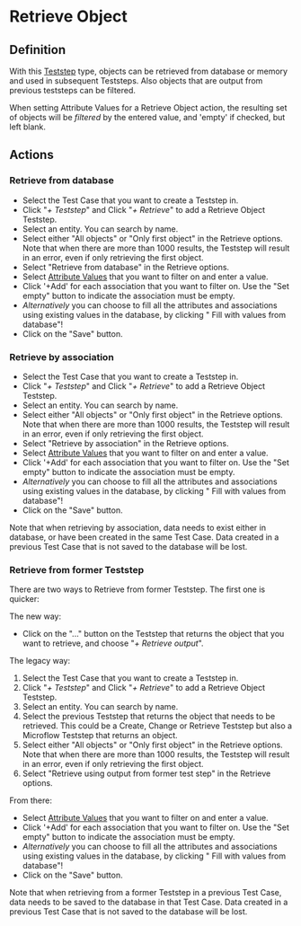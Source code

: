 # Retrieve Object

## Definition

With this [Teststep](../Teststep) type, objects can be retrieved from database or memory and used in subsequent Teststeps. Also objects that are output from previous teststeps can be filtered. 

When setting Attribute Values for a Retrieve Object action, the resulting set of objects will be *filtered* by the entered value, and 'empty' if checked, but left blank.

## Actions

### Retrieve from database

- Select the Test Case that you want to create a Teststep in.
- Click "*+ Teststep*" and Click "*+ Retrieve*" to add a Retrieve Object Teststep.
- Select an entity. You can search by name.
- Select either "All objects" or "Only first object" in the Retrieve options. Note that when there are more than 1000 results, the Teststep will result in an error, even if only retrieving the first object.
- Select "Retrieve from database" in the Retrieve options.
- Select [Attribute Values](../attribute-value) that you want to filter on and enter a value.
- Click '+Add' for each association that you want to filter on. Use the <i class="fa-empty-set"></i> "Set empty" button to indicate the association must be empty. 
- *Alternatively* you can choose to fill all the attributes and associations using existing values in the database, by clicking "<i class="fas fa-database"></i> Fill with values from database"!
- Click on the "Save" button. 

### Retrieve by association

- Select the Test Case that you want to create a Teststep in.
- Click "*+ Teststep*" and Click "*+ Retrieve*" to add a Retrieve Object Teststep.
- Select an entity. You can search by name.
- Select either "All objects" or "Only first object" in the Retrieve options. Note that when there are more than 1000 results, the Teststep will result in an error, even if only retrieving the first object.
- Select "Retrieve by association" in the Retrieve options.
- Select [Attribute Values](../attribute-value) that you want to filter on and enter a value.
- Click '+Add' for each association that you want to filter on. Use the <i class="fa-empty-set"></i> "Set empty" button to indicate the association must be empty. 
- *Alternatively* you can choose to fill all the attributes and associations using existing values in the database, by clicking "<i class="fas fa-database"></i> Fill with values from database"!
- Click on the "Save" button. 

Note that when retrieving by association, data needs to exist either in database, or have been created in the same Test Case. Data created in a previous Test Case that is not saved to the database will be lost.

### Retrieve from former Teststep

There are two ways to Retrieve from former Teststep. The first one is quicker:

The new way: 

- Click on the "..." button on the Teststep that returns the object that you want to retrieve, and choose "*+ Retrieve output*".

The legacy way:

1. Select the Test Case that you want to create a Teststep in.
2. Click "*+ Teststep*" and Click "*+ Retrieve*" to add a Retrieve Object Teststep.
3. Select an entity. You can search by name.
4. Select the previous Teststep that returns the object that needs to be retrieved. This could be a Create, Change or Retrieve Teststep but also a Microflow Teststep that returns an object.
5. Select either "All objects" or "Only first object" in the Retrieve options. Note that when there are more than 1000 results, the Teststep will result in an error, even if only retrieving the first object.
6. Select "Retrieve using output from former test step" in the Retrieve options.

From there:
- Select [Attribute Values](../attribute-value) that you want to filter on and enter a value.
- Click '+Add' for each association that you want to filter on. Use the <i class="fa-empty-set"></i> "Set empty" button to indicate the association must be empty. 
- *Alternatively* you can choose to fill all the attributes and associations using existing values in the database, by clicking "<i class="fas fa-database"></i> Fill with values from database"!
- Click on the "Save" button. 

Note that when retrieving from a former Teststep in a previous Test Case, data needs to be saved to the database in that Test Case. Data created in a previous Test Case that is not saved to the database will be lost.
